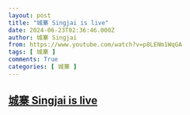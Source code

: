 ```yaml
---
layout: post
title: "城寨 Singjai is live"
date: 2024-06-23T02:36:46.000Z
author: 城寨 Singjai
from: https://www.youtube.com/watch?v=p8LENm1WqGA
tags: [ 城寨 ]
comments: True
categories: [ 城寨 ]
---
```

<!--1719110206000-->
[城寨 Singjai is live](https://www.youtube.com/watch?v=p8LENm1WqGA)
------

<div>

</div>
